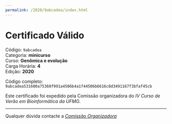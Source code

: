 ```yaml
---
permalink: /2020/9abcadea/index.html
---
```


# Certificado Válido

Código: `9abcadea`<br>
Categoria: **minicurso**<br>
Curso: **Genômica e evolução**<br>
Carga Horária: **4**<br>
Edição: **2020**<br>


Código completo: `9abcadea531600a75360f991a4506b4a1f44506b6616c8d3491167f3bfaf45cb`


Este certificado foi expedido pela Comissão organizadora do *IV Curso de Verão em Bioinformática da UFMG*.

----

Qualquer dúvida contacte a [_Comissão Organizadora_](<mailto:cursobioinfoufmg@gmail.com$subject=[Certificados]>)

